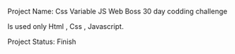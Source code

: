 Project Name: Css Variable JS Web Boss 30 day codding challenge

Is used only Html , Css , Javascript.

Project Status: Finish